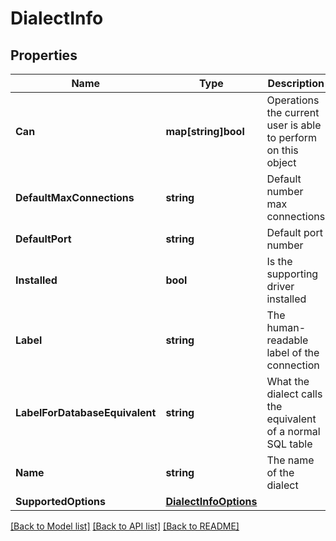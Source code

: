 # DialectInfo

## Properties

Name | Type | Description | Notes
------------ | ------------- | ------------- | -------------
**Can** | **map[string]bool** | Operations the current user is able to perform on this object | [optional] [readonly] 
**DefaultMaxConnections** | **string** | Default number max connections | [optional] [readonly] 
**DefaultPort** | **string** | Default port number | [optional] [readonly] 
**Installed** | **bool** | Is the supporting driver installed | [optional] [readonly] 
**Label** | **string** | The human-readable label of the connection | [optional] [readonly] 
**LabelForDatabaseEquivalent** | **string** | What the dialect calls the equivalent of a normal SQL table | [optional] [readonly] 
**Name** | **string** | The name of the dialect | [optional] [readonly] 
**SupportedOptions** | [**DialectInfoOptions**](DialectInfoOptions.md) |  | [optional] 

[[Back to Model list]](../README.md#documentation-for-models) [[Back to API list]](../README.md#documentation-for-api-endpoints) [[Back to README]](../README.md)


